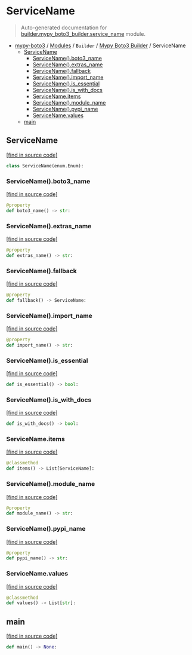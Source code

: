 # ServiceName

> Auto-generated documentation for [builder.mypy_boto3_builder.service_name](https://github.com/vemel/mypy_boto3/blob/master/builder/mypy_boto3_builder/service_name.py) module.

- [mypy-boto3](../../README.md#mypy_boto3) / [Modules](../../MODULES.md#mypy-boto3-modules) / `Builder` / [Mypy Boto3 Builder](index.md#mypy-boto3-builder) / ServiceName
    - [ServiceName](#servicename)
        - [ServiceName().boto3_name](#servicenameboto3_name)
        - [ServiceName().extras_name](#servicenameextras_name)
        - [ServiceName().fallback](#servicenamefallback)
        - [ServiceName().import_name](#servicenameimport_name)
        - [ServiceName().is_essential](#servicenameis_essential)
        - [ServiceName().is_with_docs](#servicenameis_with_docs)
        - [ServiceName.items](#servicenameitems)
        - [ServiceName().module_name](#servicenamemodule_name)
        - [ServiceName().pypi_name](#servicenamepypi_name)
        - [ServiceName.values](#servicenamevalues)
    - [main](#main)

## ServiceName

[[find in source code]](https://github.com/vemel/mypy_boto3/blob/master/builder/mypy_boto3_builder/service_name.py#L9)

```python
class ServiceName(enum.Enum):
```

### ServiceName().boto3_name

[[find in source code]](https://github.com/vemel/mypy_boto3/blob/master/builder/mypy_boto3_builder/service_name.py#L441)

```python
@property
def boto3_name() -> str:
```

### ServiceName().extras_name

[[find in source code]](https://github.com/vemel/mypy_boto3/blob/master/builder/mypy_boto3_builder/service_name.py#L409)

```python
@property
def extras_name() -> str:
```

### ServiceName().fallback

[[find in source code]](https://github.com/vemel/mypy_boto3/blob/master/builder/mypy_boto3_builder/service_name.py#L413)

```python
@property
def fallback() -> ServiceName:
```

### ServiceName().import_name

[[find in source code]](https://github.com/vemel/mypy_boto3/blob/master/builder/mypy_boto3_builder/service_name.py#L420)

```python
@property
def import_name() -> str:
```

### ServiceName().is_essential

[[find in source code]](https://github.com/vemel/mypy_boto3/blob/master/builder/mypy_boto3_builder/service_name.py#L428)

```python
def is_essential() -> bool:
```

### ServiceName().is_with_docs

[[find in source code]](https://github.com/vemel/mypy_boto3/blob/master/builder/mypy_boto3_builder/service_name.py#L438)

```python
def is_with_docs() -> bool:
```

### ServiceName.items

[[find in source code]](https://github.com/vemel/mypy_boto3/blob/master/builder/mypy_boto3_builder/service_name.py#L397)

```python
@classmethod
def items() -> List[ServiceName]:
```

### ServiceName().module_name

[[find in source code]](https://github.com/vemel/mypy_boto3/blob/master/builder/mypy_boto3_builder/service_name.py#L405)

```python
@property
def module_name() -> str:
```

### ServiceName().pypi_name

[[find in source code]](https://github.com/vemel/mypy_boto3/blob/master/builder/mypy_boto3_builder/service_name.py#L424)

```python
@property
def pypi_name() -> str:
```

### ServiceName.values

[[find in source code]](https://github.com/vemel/mypy_boto3/blob/master/builder/mypy_boto3_builder/service_name.py#L401)

```python
@classmethod
def values() -> List[str]:
```

## main

[[find in source code]](https://github.com/vemel/mypy_boto3/blob/master/builder/mypy_boto3_builder/service_name.py#L449)

```python
def main() -> None:
```
